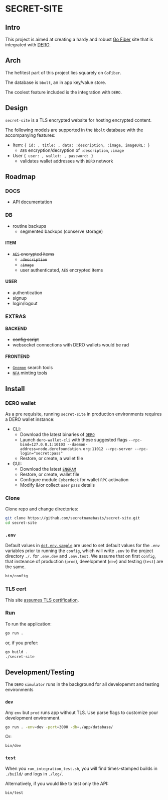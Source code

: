 # SECRET-SITE
## Intro
This project is aimed at creating a hardy and robust [Go Fiber](https://gofiber.io/) site that is integrated with [DERO](https://dero.io).
## Arch
The hefitest part of this project lies squarely on `GoFiber`.

The database is `bbolt`, an in app key/value store. 

The coolest feature included is the integration with `DERO`.
## Design
`secret-site` is a TLS encrypted website for hosting encrypted content. 

The following models are supported in the `bbolt` database with the accompanying features: 
- Item: `{ id: , title: , data: :description, :image, imageURL: }`
    - `AES` encryption/decryption of `:description`, `:image`
- User `{ user: , wallet: , password: }`
    - validates wallet addresses with `DERO` network
## Roadmap
### DOCS
- API documentation 
### DB
- routine backups
    - segmented backups (conserve storage)
#### ITEM
- ~~`AES` encrypted items~~
    - ~~`:description`~~
    - ~~`:image`~~
    - user authenticated, `AES` encrypted items
#### USER
- authentication
- signup
- login/logout
### EXTRAS
#### BACKEND
- ~~config script~~
- websocket connections with DERO wallets would be rad 
#### FRONTEND
- [`Gnomon`](https://github.com/civilware/Gnomon) search tools
- [`NFA`](https://github.com/civilware/artificer-nfa-standard) minting tools
## Install
### DERO wallet
As a pre requisite, running `secret-site` in production environments requires a DERO wallet instance:
- CLI:
    - Download the latest binaries of [`DERO`](https://github.com/deroproject/derohe/releases/latest/)
    - Launch `dero-wallet-cli` with these suggested flags `--rpc-bind=127.0.0.1:10103 --daemon-address=node.derofoundation.org:11012 --rpc-server --rpc-login="secret:pass"`
    - Restore, or create, a wallet file
- GUI: 
    - Download the latest [`ENGRAM`](https://github.com/DEROFDN/Engram/releases/latest/)
    - Restore, or create, wallet file
    - Configure module `Cyberdeck` for wallet `RPC` activation
    - Modify &/or collect `user` `pass` details
### Clone
Clone repo and change directories:
```sh
git clone https://github.com/secretnamebasis/secret-site.git
cd secret-site
```
### `.env`
Default values in [`dot.env.sample`](https://github.com/secretnamebasis/secret-site/blob/main/dot.env.sample) are used to set default values for the `.env` variables prior to running the `config`, which will write `.env` to the project directory `./.` for `.env.dev` and `.env.test`. We assume that on first `config`, that insteance of production (`prod`), development (`dev`) and testing (`test`) are the same. 
```sh
bin/config
```  
### TLS cert
This site [assumes TLS certification](https://github.com/secretnamebasis/secret-site/blob/cd559806442bad5553464d6fbee86966fec1aa3e/app/site.go#L41).
### Run
To run the application: 
```sh
go run .
``` 
or, if you prefer:  
```sh
go build . 
./secret-site
```
## Development/Testing
The `DERO` `simulator` runs in the background for all developemnt and testing environments

### `dev`
Any `env` but `prod` runs app without TLS. Use parse flags to customize your development environment. 
```sh
go run . -env=dev -port=3000 -db=./app/database/
```
Or:
```sh
bin/dev
```
### `test`
When you `run_integration_test.sh`, you will find times-stamped builds in `./build/` and logs in `./log/`.

Alternatively, if you would like to test only the API:
```sh
bin/test
```

